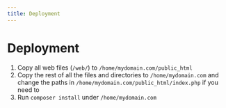 ```yaml
---
title: Deployment
---
```


# Deployment

<div class="documentation__toc"></div>


1. Copy all web files (`/web/`) to `/home/mydomain.com/public_html`
2. Copy the rest of all the files and directories to `/home/mydomain.com` and change the paths in `/home/mydomain.com/public_html/index.php` if you need to
3. Run `composer install` under `/home/mydomain.com`
